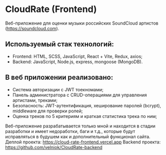 # CloudRate (Frontend)

Веб-приложение для оценки музыки российских SoundCloud артистов (https://soundcloud.com).

## Используемый стак технологий:

  - Frontend: HTML, SCSS, JavaScript, React + Vite, Redux, axios;
  - Backend: JavaScript, Node.js, express, mongoose (MongoDB).

## В веб приложении реализовано:

  - Система авторизации с JWT тоекномами;
  - Панель администратора с CRUD-операциями для управления артистами, треками;
  - Безопасность: JWT-аутентификация, хеширование паролей (bcrypt), middleware для проверки ролей;
  - Оценка треков по 5 критериям и краткая статистика трека по ним;

Веб-приложение разрабатывается только мной и находится в стадии разработки и имеет недоработки, баги и т.д., которые будут исправляться в будушем как и дополнительный функционал сайта.
Деплой проекта: https://cloud-rate-frontend.vercel.app
Backend проекта: https://github.com/velniok/CloudRate-backend

